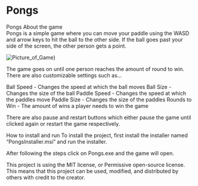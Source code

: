 # Pongs
Pongs
About the game	
Pongs is a simple game where you can move your paddle using the WASD and arrow keys to hit the ball to the other side. If the ball goes past your side of the screen, the other person gets a point. 

![Picture_of_Game](https://lh3.googleusercontent.com/keep-bbsk/AFgXFlL_SEff_Gzwa8RAFEnsTkkjbFIh_ymY8Fe-I5xLDiInd5NEslBzFpdu0888y3p2_hAvFTGJ5_VZd3GU6hpydrctekNUxd2p5HEtHBul5jBZynPPVtbq=s512))

The game goes on until one person reaches the amount of round to win. There are also customizable settings such as…

Ball Speed - Changes the speed at which the ball moves
Ball Size - Changes the size of the ball
Paddle Speed - Changes the speed at which the paddles move
Paddle Size - Changes the size of the paddles
Rounds to Win - The amount of wins a player needs to win the game

There are also pause and restart buttons which either pause the game until clicked again or restart the game respectively.


How to install and run
To install the project, first install the installer named “PongsInstaller.msi” and run the installer. 


After following the steps click on Pongs.exe and the game will open.


This project is using the MIT license, or Permissive open-source license. This means that this project can be used, modified, and distributed by others with credit to the creator.


